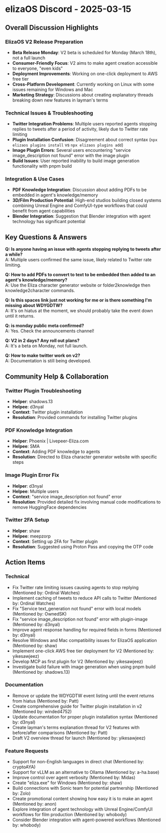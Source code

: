 # elizaOS Discord - 2025-03-15

## Overall Discussion Highlights

### ElizaOS V2 Release Preparation
- **Beta Release Monday**: V2 beta is scheduled for Monday (March 18th), not a full launch
- **Consumer-Friendly Focus**: V2 aims to make agent creation accessible to everyone, "even kids"
- **Deployment Improvements**: Working on one-click deployment to AWS free tier
- **Cross-Platform Development**: Currently working on Linux with some issues remaining for Windows and Mac
- **Marketing Strategy**: Discussions about creating explanatory threads breaking down new features in layman's terms

### Technical Issues & Troubleshooting
- **Twitter Integration Problems**: Multiple users reported agents stopping replies to tweets after a period of activity, likely due to Twitter rate limiting
- **Plugin Installation Confusion**: Disagreement about correct syntax (`npx elizaos plugins install` vs `npx elizaos plugins add`)
- **Image Plugin Errors**: Several users encountering "service image_description not found" error with the image plugin
- **Build Issues**: User reported inability to build image generation functionality with pnpm build

### Integration & Use Cases
- **PDF Knowledge Integration**: Discussion about adding PDFs to be embedded in agent's knowledge/memory
- **3D/Film Production Potential**: High-end studios building closed systems combining Unreal Engine and ComfyUI-type workflows that could benefit from agent capabilities
- **Blender Integration**: Suggestion that Blender integration with agent technology has significant potential

## Key Questions & Answers

**Q: Is anyone having an issue with agents stopping replying to tweets after a while?**  
A: Multiple users confirmed the same issue, likely related to Twitter rate limiting.

**Q: How to add PDFs to convert to text to be embedded then added to an agent's knowledge/memory?**  
A: Use the Eliza character generator website or folder2knowledge then knowledge2character commands.

**Q: Is this spaces link just not working for me or is there something I'm missing about WDYGDTW?**  
A: It's on hiatus at the moment, we should probably take the event down until it returns.

**Q: is monday public meta confirmed?**  
A: Yes. Check the announcements channel!

**Q: V2 in 2 days? Any roll out plans?**  
A: It's a beta on Monday, not full launch.

**Q: How to make twitter work on v2?**  
A: Documentation is still being developed.

## Community Help & Collaboration

### Twitter Plugin Troubleshooting
- **Helper**: shadows.13
- **Helpee**: d3nyal
- **Context**: Twitter plugin installation
- **Resolution**: Provided commands for installing Twitter plugins

### PDF Knowledge Integration
- **Helper**: Phoenix | Livepeer-Eliza.com
- **Helpee**: SMA
- **Context**: Adding PDF knowledge to agents
- **Resolution**: Directed to Eliza character generator website with specific steps

### Image Plugin Error Fix
- **Helper**: d3nyal
- **Helpee**: Multiple users
- **Context**: "service image_description not found" error
- **Resolution**: Provided detailed fix involving manual code modifications to remove HuggingFace dependencies

### Twitter 2FA Setup
- **Helper**: shaw
- **Helpee**: meepzorp
- **Context**: Setting up 2FA for Twitter plugin
- **Resolution**: Suggested using Proton Pass and copying the OTP code

## Action Items

### Technical
- Fix Twitter rate limiting issues causing agents to stop replying (Mentioned by: Ordinal Watches)
- Implement caching of tweets to reduce API calls to Twitter (Mentioned by: Ordinal Watches)
- Fix "Service text_generation not found" error with local models (Mentioned by: OwnedSK)
- Fix "service image_description not found" error with plugin-image (Mentioned by: d3nyal)
- Improve agent response handling for required fields in forms (Mentioned by: d3nyal)
- Resolve Windows and Mac compatibility issues for ElizaOS application (Mentioned by: shaw)
- Implement one-click AWS free tier deployment for V2 (Mentioned by: yikesawjeez)
- Develop MCP as first plugin for V2 (Mentioned by: yikesawjeez)
- Investigate build failure with image generation when using pnpm build (Mentioned by: shadows.13)

### Documentation
- Remove or update the WDYGDTW event listing until the event returns from hiatus (Mentioned by: Patt)
- Create comprehensive guide for Twitter plugin installation in v2 (Mentioned by: winded4752)
- Update documentation for proper plugin installation syntax (Mentioned by: d3nyal)
- Create layman's terms explanation thread for V2 features with before/after comparisons (Mentioned by: Patt)
- Draft V2 overview thread for launch (Mentioned by: yikesawjeez)

### Feature Requests
- Support for non-English languages in direct chat (Mentioned by: cryptoAYA)
- Support for vLLM as an alternative to Ollama (Mentioned by: a-ha.base)
- Improve control over agent verbosity (Mentioned by: Midas)
- Create "eliza.exe" for Windows (Mentioned by: shaw)
- Build connections with Sonic team for potential partnership (Mentioned by: Zolo)
- Create promotional content showing how easy it is to make an agent (Mentioned by: anon)
- Explore integration of agent technology with Unreal Engine/ComfyUI workflows for film production (Mentioned by: whobody)
- Consider Blender integration with agent-powered workflows (Mentioned by: whobody)